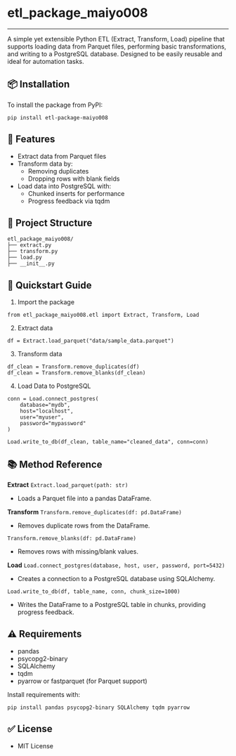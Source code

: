 # etl_package_maiyo008

---

A simple yet extensible Python ETL (Extract, Transform, Load) pipeline that supports loading data from Parquet files, performing basic transformations, and writing to a PostgreSQL database. Designed to be easily reusable and ideal for automation tasks.

## 📦 Installation

To install the package from PyPI:

```
pip install etl-package-maiyo008
```

## 🧠 Features

- Extract data from Parquet files
- Transform data by:
  - Removing duplicates
  - Dropping rows with blank fields
- Load data into PostgreSQL with:
  - Chunked inserts for performance
  - Progress feedback via tqdm

## 📁 Project Structure

```
etl_package_maiyo008/
├── extract.py
├── transform.py
├── load.py
├── __init__.py
```

## 🚀 Quickstart Guide

1. Import the package

```
from etl_package_maiyo008.etl import Extract, Transform, Load
```

2. Extract data

```
df = Extract.load_parquet("data/sample_data.parquet")
```

3. Transform data

```
df_clean = Transform.remove_duplicates(df)
df_clean = Transform.remove_blanks(df_clean)
```

4. Load Data to PostgreSQL

```
conn = Load.connect_postgres(
    database="mydb",
    host="localhost",
    user="myuser",
    password="mypassword"
)

Load.write_to_db(df_clean, table_name="cleaned_data", conn=conn)
```

## 📚 Method Reference

**Extract**
`Extract.load_parquet(path: str)`

- Loads a Parquet file into a pandas DataFrame.

**Transform**
`Transform.remove_duplicates(df: pd.DataFrame)`

- Removes duplicate rows from the DataFrame.

`Transform.remove_blanks(df: pd.DataFrame)`

- Removes rows with missing/blank values.

**Load**
`Load.connect_postgres(database, host, user, password, port=5432)`

- Creates a connection to a PostgreSQL database using SQLAlchemy.

`Load.write_to_db(df, table_name, conn, chunk_size=1000)`

- Writes the DataFrame to a PostgreSQL table in chunks, providing progress feedback.

## ⚠️ Requirements

- pandas
- psycopg2-binary
- SQLAlchemy
- tqdm
- pyarrow or fastparquet (for Parquet support)

Install requirements with:

```
pip install pandas psycopg2-binary SQLAlchemy tqdm pyarrow
```

## ✅ License

- MIT License
